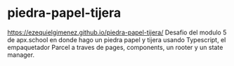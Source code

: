 # piedra-papel-tijera
https://ezequielgimenez.github.io/piedra-papel-tijera/
Desafio del modulo 5 de apx.school en donde hago un piedra papel y tijera usando Typescript, el empaquetador Parcel a traves de pages, components, un rooter y un state manager.
